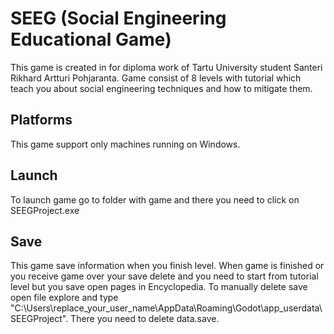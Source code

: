 # SEEG (Social Engineering Educational Game)

This game is created in for diploma work of Tartu University student Santeri Rikhard Artturi Pohjaranta. Game consist of 8 levels with tutorial which teach you about social engineering techniques and how to mitigate them.

## Platforms

This game support only machines running on Windows.

## Launch

To launch game go to folder with game and there you need to click on SEEGProject.exe

## Save

This game save information when you finish level. When game is finished or you receive game over your save delete and you need to start from tutorial level but you save open pages in Encyclopedia. To manually delete save open file explore and type "C:\Users\replace_your_user_name\AppData\Roaming\Godot\app_userdata\SEEGProject". There you need to delete data.save. 
